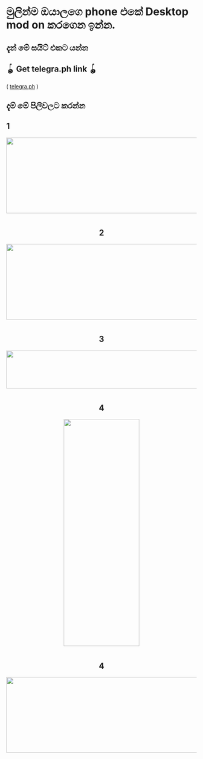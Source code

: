 # මුලින්ම ඔයාලගෙ phone එකේ Desktop mod on කරගෙන ඉන්න.

## දැන් මේ සයිට් එකට යන්න
## 🪀 Get telegra.ph link 🪀           

 ( [telegra.ph](https://telegra.ph/) )

## දැම් මේ පිලිවලට කරන්න

## 1
<div align="center">
  <img src="https://telegra.ph/file/7dc1cd197eda3e49c9434.jpg" width="800" height="200">
  <h1>  </h1>

## 2
<div align="center">
  <img src="https://telegra.ph/file/25a22516055c67a9d572d.jpg" width="800" height="200">
  <h1>  </h1>

## 3
<div align="center">
  <img src="https://telegra.ph/file/eccedb13990b89a6799d3.jpg" width="800" height="100">
  <h1>  </h1>

## 4
<div align="center">
  <img src="https://telegra.ph/file/dde830e7257b619061d74.jpg" width="200" height="600">
  <h1>  </h1>

## 4
<div align="center">
  <img src="https://telegra.ph/file/d0c0a89d7758c6183a946.jpg" width="800" height="200">
  <h1>  </h1>

